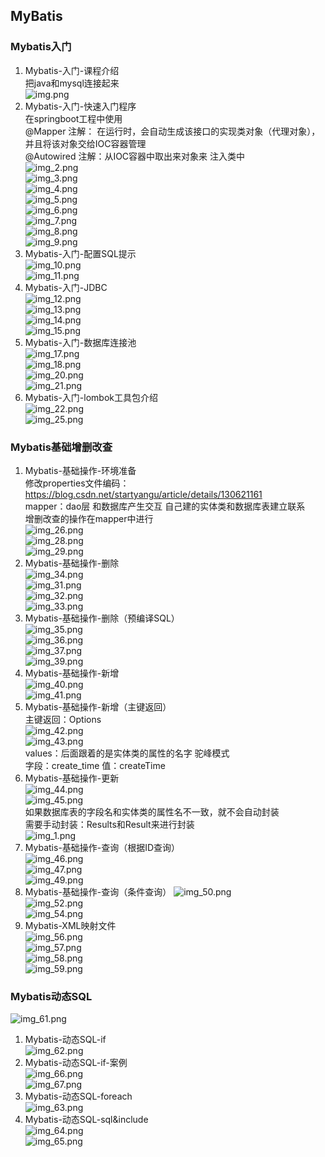 ##  MyBatis    
### Mybatis入门  
1.  Mybatis-入门-课程介绍  
把java和mysql连接起来  
![img.png](../image/image9/img.png)  
2.  Mybatis-入门-快速入门程序  
在springboot工程中使用  
@Mapper 注解： 在运行时，会自动生成该接口的实现类对象（代理对象），并且将该对象交给IOC容器管理  
@Autowired 注解：从IOC容器中取出来对象来 注入类中    
![img_2.png](../image/image9/img_2.png)  
![img_3.png](../image/image9/img_3.png)  
![img_4.png](../image/image9/img_4.png)  
![img_5.png](../image/image9/img_5.png)  
![img_6.png](../image/image9/img_6.png)  
![img_7.png](../image/image9/img_7.png)  
![img_8.png](../image/image9/img_8.png)  
![img_9.png](../image/image9/img_9.png)  
3.  Mybatis-入门-配置SQL提示  
![img_10.png](../image/image9/img_10.png)  
![img_11.png](../image/image9/img_11.png)  
4.  Mybatis-入门-JDBC  
![img_12.png](../image/image9/img_12.png)  
![img_13.png](../image/image9/img_13.png)  
![img_14.png](../image/image9/img_14.png)  
![img_15.png](../image/image9/img_15.png)  
5.  Mybatis-入门-数据库连接池  
![img_17.png](../image/image9/img_17.png)  
![img_18.png](../image/image9/img_18.png)  
![img_20.png](../image/image9/img_20.png)  
![img_21.png](../image/image9/img_21.png)  
6.  Mybatis-入门-lombok工具包介绍  
![img_22.png](../image/image9/img_22.png)  
![img_25.png](../image/image9/img_25.png)  


### Mybatis基础增删改查    
1.  Mybatis-基础操作-环境准备    
修改properties文件编码：https://blog.csdn.net/startyangu/article/details/130621161  
mapper：dao层 和数据库产生交互  自己建的实体类和数据库表建立联系  
增删改查的操作在mapper中进行  
![img_26.png](../image/image9/img_26.png)  
![img_28.png](../image/image9/img_28.png)  
![img_29.png](../image/image9/img_29.png)  
2.  Mybatis-基础操作-删除      
![img_34.png](../image/image9/img_34.png)  
![img_31.png](../image/image9/img_31.png)  
![img_32.png](../image/image9/img_32.png)  
![img_33.png](../image/image9/img_33.png)  
3.  Mybatis-基础操作-删除（预编译SQL）   
![img_35.png](../image/image9/img_35.png)  
![img_36.png](../image/image9/img_36.png)  
![img_37.png](../image/image9/img_37.png)  
![img_39.png](../image/image9/img_39.png)  
4.  Mybatis-基础操作-新增    
![img_40.png](../image/image9/img_40.png)  
![img_41.png](../image/image9/img_41.png)  
5.  Mybatis-基础操作-新增（主键返回）   
主键返回：Options  
![img_42.png](../image/image9/img_42.png)  
![img_43.png](../image/image9/img_43.png)  
values：后面跟着的是实体类的属性的名字 驼峰模式  
字段：create_time   值：createTime  
6.  Mybatis-基础操作-更新    
![img_44.png](../image/image9/img_44.png)  
![img_45.png](../image/image9/img_45.png)  
如果数据库表的字段名和实体类的属性名不一致，就不会自动封装  
需要手动封装：Results和Result来进行封装  
![img_1.png](../image/image10/img_1.png)      
7.  Mybatis-基础操作-查询（根据ID查询）  
![img_46.png](../image/image9/img_46.png)  
![img_47.png](../image/image9/img_47.png)  
![img_49.png](../image/image9/img_49.png)  
8.  Mybatis-基础操作-查询（条件查询） 
![img_50.png](../image/image9/img_50.png)  
![img_52.png](../image/image9/img_52.png)  
![img_54.png](../image/image9/img_54.png)  
9.  Mybatis-XML映射文件  
![img_56.png](../image/image9/img_56.png)  
![img_57.png](../image/image9/img_57.png)  
![img_58.png](../image/image9/img_58.png)  
![img_59.png](../image/image9/img_59.png)  

### Mybatis动态SQL  
![img_61.png](../image/image9/img_61.png)  
1.  Mybatis-动态SQL-if   
![img_62.png](../image/image9/img_62.png)  
2.  Mybatis-动态SQL-if-案例    
![img_66.png](../image/image9/img_66.png)  
![img_67.png](../image/image9/img_67.png)  
3.  Mybatis-动态SQL-foreach   
![img_63.png](../image/image9/img_63.png)  
4.  Mybatis-动态SQL-sql&include  
![img_64.png](../image/image9/img_64.png)  
![img_65.png](../image/image9/img_65.png)  











 